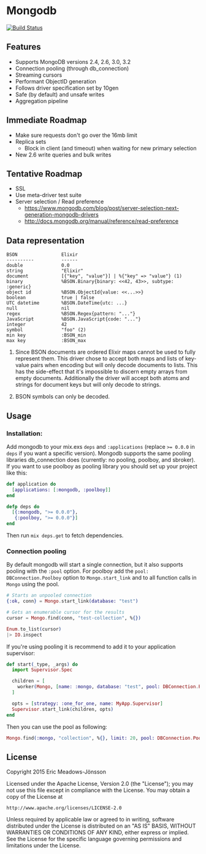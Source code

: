 # Mongodb

[![Build Status](https://travis-ci.org/ericmj/mongodb.svg?branch=master)](https://travis-ci.org/ericmj/mongodb)

## Features

  * Supports MongoDB versions 2.4, 2.6, 3.0, 3.2
  * Connection pooling (through db_connection)
  * Streaming cursors
  * Performant ObjectID generation
  * Follows driver specification set by 10gen
  * Safe (by default) and unsafe writes
  * Aggregation pipeline

## Immediate Roadmap

  * Make sure requests don't go over the 16mb limit
  * Replica sets
    - Block in client (and timeout) when waiting for new primary selection
  * New 2.6 write queries and bulk writes

## Tentative Roadmap

  * SSL
  * Use meta-driver test suite
  * Server selection / Read preference
    - https://www.mongodb.com/blog/post/server-selection-next-generation-mongodb-drivers
    - http://docs.mongodb.org/manual/reference/read-preference

## Data representation

    BSON                Elixir
    ----------        	------
    double              0.0
    string              "Elixir"
    document            [{"key", "value"}] | %{"key" => "value"} (1)
    binary              %BSON.Binary{binary: <<42, 43>>, subtype: :generic}
    object id           %BSON.ObjectId{value: <<...>>}
    boolean             true | false
    UTC datetime        %BSON.DateTime{utc: ...}
    null                nil
    regex               %BSON.Regex{pattern: "..."}
    JavaScript          %BSON.JavaScript{code: "..."}
    integer             42
    symbol              "foo" (2)
    min key             :BSON_min
    max key             :BSON_max

1) Since BSON documents are ordered Elixir maps cannot be used to fully represent them. This driver chose to accept both maps and lists of key-value pairs when encoding but will only decode documents to lists. This has the side-effect that it's impossible to discern empty arrays from empty documents. Additionally the driver will accept both atoms and strings for document keys but will only decode to strings.

2) BSON symbols can only be decoded.

## Usage

### Installation:

Add mongodb to your mix.exs `deps` and `:applications` (replace `>= 0.0.0` in `deps` if you want a specific version). Mongodb supports the same pooling libraries db_connection does (currently: no pooling, poolboy, and sbroker). If you want to use poolboy as pooling library you should set up your project like this:

```elixir
def application do
  [applications: [:mongodb, :poolboy]]
end

defp deps do
  [{:mongodb, ">= 0.0.0"},
   {:poolboy, ">= 0.0.0"}]
end
```

Then run `mix deps.get` to fetch dependencies.

### Connection pooling

By default mongodb will start a single connection, but it also supports pooling with the `:pool` option. For poolboy add the `pool: DBConnection.Poolboy` option to `Mongo.start_link` and to all function calls in `Mongo` using the pool.

```elixir
# Starts an unpooled connection
{:ok, conn} = Mongo.start_link(database: "test")

# Gets an enumerable cursor for the results
cursor = Mongo.find(conn, "test-collection", %{})

Enum.to_list(cursor)
|> IO.inspect
```

If you're using pooling it is recommend to add it to your application supervisor:

```elixir
def start(_type, _args) do
  import Supervisor.Spec

  children = [
    worker(Mongo, [name: :mongo, database: "test", pool: DBConnection.Poolboy])
  ]

  opts = [strategy: :one_for_one, name: MyApp.Supervisor]
  Supervisor.start_link(children, opts)
end
```

Then you can use the pool as following:

```elixir
Mongo.find(:mongo, "collection", %{}, limit: 20, pool: DBConnection.Poolboy)
```

## License

Copyright 2015 Eric Meadows-Jönsson

Licensed under the Apache License, Version 2.0 (the "License");
you may not use this file except in compliance with the License.
You may obtain a copy of the License at

    http://www.apache.org/licenses/LICENSE-2.0

Unless required by applicable law or agreed to in writing, software
distributed under the License is distributed on an "AS IS" BASIS,
WITHOUT WARRANTIES OR CONDITIONS OF ANY KIND, either express or implied.
See the License for the specific language governing permissions and
limitations under the License.
